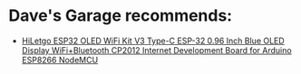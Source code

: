# Dave's Garage recommends:
- [HiLetgo ESP32 OLED WiFi Kit V3 Type-C ESP-32 0.96 Inch Blue OLED Display WiFi+Bluetooth CP2012 Internet Development Board for Arduino ESP8266 NodeMCU](https://www.amazon.com/HiLetgo-Display-Bluetooth-Internet-Development/dp/B07DKD79Y9)
